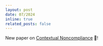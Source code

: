```yaml
---
layout: post
date: 07/2024
inline: true
related_posts: false
---
```


New paper on [Contextual Noncompliance](https://arxiv.org/abs/2407.12043) 🥥!